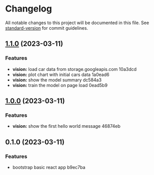 # Changelog

All notable changes to this project will be documented in this file. See [standard-version](https://github.com/conventional-changelog/standard-version) for commit guidelines.

## [1.1.0](///compare/v1.0.0...v1.1.0) (2023-03-11)


### Features

* **vision:** load car data from storage.googleapis.com 10a3dcd
* **vision:** plot chart with initial cars data 1a0ead6
* **vision:** show the model summary dc584a3
* **vision:** train the model on page load 0ead5b9

## [1.0.0](///compare/v0.1.0...v1.0.0) (2023-03-11)


### Features

* **vision:** show the first hello world message 46874eb

## 0.1.0 (2023-03-11)


### Features

* bootstrap basic react app b9ec7ba
